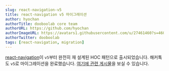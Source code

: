 ```yaml
---
slug: react-navigation-v5
title: react-navigation v5 마이그레이션
author: hyochan
authorTitle: dooboolab core team
authorURL: https://github.com/hyochan
authorImageURL: https://avatars1.githubusercontent.com/u/27461460?s=460&u=b5860875e26d33fd70fd210f4ea74f81cdf9d99b&v=4
authorTwitter: dooboolab
tags: [react-navigation, migration]
---
```


[react-navigation](https://reactnavigation.org)이 `v5`부터 완전히 재 설계된 HOC 패턴으로 출시되었습니다. 해커톡도 `v5`로 마이그레이션을 완료했습니다. [여기에 관련 게시물](https://medium.com/dooboolab/migrating-to-react-navigation-v5-2998cd9c9d0b)을 보실 수 있습니다.